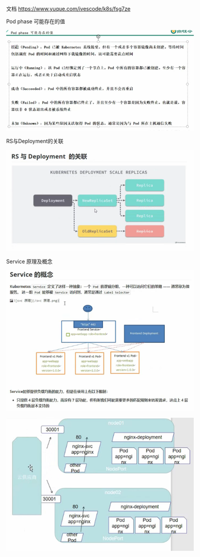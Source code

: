 文档
https://www.yuque.com/ivescode/k8s/fsg7ze

Pod phase 可能存在的值

![image-20230722150649408](image/K8s/image-20230722150649408.png)

RS与Deployment的关联

![image-20230722164059927](image/K8s/image-20230722164059927.png)

Service 原理及概念

![image-20230722214124231](image/K8s/image-20230722214124231.png)



![image-20230723074157208](image/K8s/image-20230723074157208.png)
